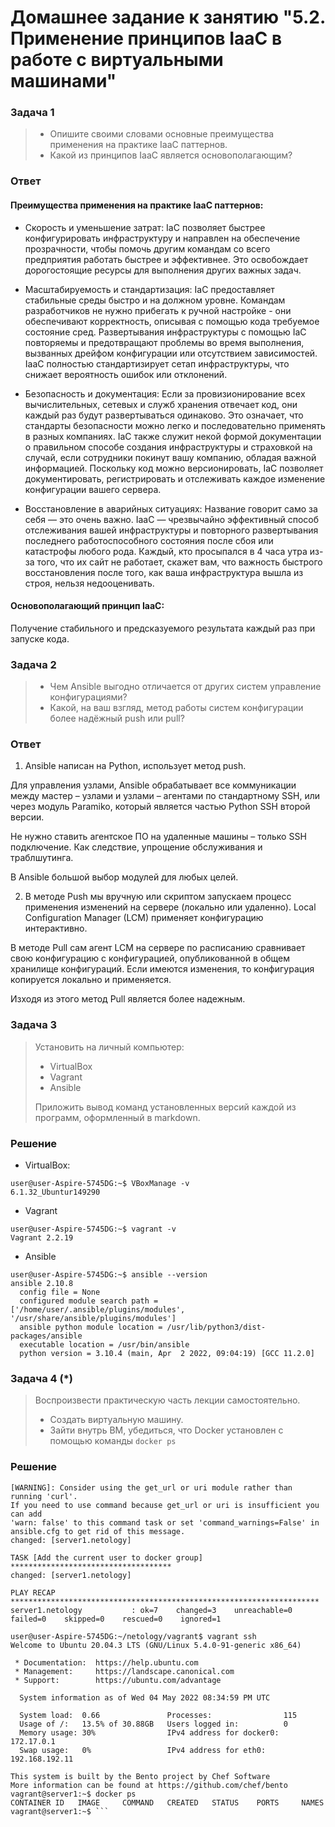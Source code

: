 # Домашнее задание к занятию "5.2. Применение принципов IaaC в работе с виртуальными машинами"
### Задача 1
> * Опишите своими словами основные преимущества применения на практике IaaC паттернов.
> * Какой из принципов IaaC является основополагающим?

### Ответ
#### Преимущества применения на практике IaaC паттернов:
* Скорость и уменьшение затрат: IaC позволяет быстрее конфигурировать инфраструктуру и направлен на обеспечение прозрачности, чтобы помочь другим командам со всего предприятия работать быстрее и эффективнее. Это освобождает дорогостоящие ресурсы для выполнения других важных задач.

* Масштабируемость и стандартизация: IaC предоставляет стабильные среды быстро и на должном уровне. Командам разработчиков не нужно прибегать к ручной настройке - 
они обеспечивают корректность, описывая с помощью кода требуемое состояние сред. Развертывания инфраструктуры с помощью IaC повторяемы и предотвращают проблемы во 
время выполнения, вызванных дрейфом конфигурации или отсутствием зависимостей. IaaC полностью стандартизирует сетап инфраструктуры, что снижает вероятность ошибок 
или отклонений.

* Безопасность и документация: Если за провизионирование всех вычислительных, сетевых и служб хранения отвечает код, они каждый раз будут развертываться одинаково. 
Это означает, что стандарты безопасности можно легко и последовательно применять в разных компаниях. IaC также служит некой формой документации о правильном способе 
создания инфраструктуры и страховкой на случай, если сотрудники покинут вашу компанию, обладая важной информацией. Поскольку код можно версионировать, IaC позволяет 
документировать, регистрировать и отслеживать каждое изменение конфигурации вашего сервера.

* Восстановление в аварийных ситуациях: Название говорит само за себя — это очень важно. IaaC — чрезвычайно эффективный способ отслеживания вашей инфраструктуры и 
повторного развертывания последнего работоспособного состояния после сбоя или катастрофы любого рода. Каждый, кто просыпался в 4 часа утра из-за того, что их сайт 
не работает, скажет вам, что важность быстрого восстановления после того, как ваша инфраструктура вышла из строя, нельзя недооценивать.

#### Основополагающий принцип IaaC:
Получение стабильного и предсказуемого результата каждый раз при запуске кода.

### Задача 2
> * Чем Ansible выгодно отличается от других систем управление конфигурациями?
> * Какой, на ваш взгляд, метод работы систем конфигурации более надёжный push или pull?

### Ответ

1. Ansible написан на Python, использует метод push. 

Для управления узлами, Ansible обрабатывает все коммуникации между мастер – узлами и узлами – агентами по стандартному SSH, или через модуль Paramiko, 
который является частью Python SSH второй версии.

Не нужно ставить агентское ПО на удаленные машины – только SSH подключение. Как следствие, упрощение обслуживания и траблшутинга.

В Ansible большой выбор модулей для любых целей.

2. В методе Push мы вручную или скриптом запускаем процесс применения изменений на сервере (локально или удаленно). 
Local Configuration Manager (LCM) применяет конфигурацию интерактивно.

В методе Pull сам агент LCM на сервере по расписанию сравнивает свою конфигурацию с конфигурацией, опубликованной в общем хранилище конфигураций. 
Если имеются изменения, то конфигурация копируется локально и применяется.

Изходя из этого метод Pull является более надежным.

### Задача 3
> Установить на личный компьютер:
> * VirtualBox
> * Vagrant
> * Ansible
> 
> Приложить вывод команд установленных версий каждой из программ, оформленный в markdown.

### Решение 

* VirtualBox:

```
user@user-Aspire-5745DG:~$ VBoxManage -v
6.1.32_Ubuntur149290
```
* Vagrant
```
user@user-Aspire-5745DG:~$ vagrant -v
Vagrant 2.2.19
```
* Ansible
```
user@user-Aspire-5745DG:~$ ansible --version 
ansible 2.10.8
  config file = None
  configured module search path = ['/home/user/.ansible/plugins/modules', '/usr/share/ansible/plugins/modules']
  ansible python module location = /usr/lib/python3/dist-packages/ansible
  executable location = /usr/bin/ansible
  python version = 3.10.4 (main, Apr  2 2022, 09:04:19) [GCC 11.2.0]
```
### Задача 4 (*)
> Воспроизвести практическую часть лекции самостоятельно.
> * Создать виртуальную машину.
> * Зайти внутрь ВМ, убедиться, что Docker установлен с помощью команды ```docker ps```

### Решение 

```TASK [Installing docker] *******************************************************
[WARNING]: Consider using the get_url or uri module rather than running 'curl'.
If you need to use command because get_url or uri is insufficient you can add
'warn: false' to this command task or set 'command_warnings=False' in
ansible.cfg to get rid of this message.
changed: [server1.netology]

TASK [Add the current user to docker group] ************************************
changed: [server1.netology]

PLAY RECAP *********************************************************************
server1.netology           : ok=7    changed=3    unreachable=0    failed=0    skipped=0    rescued=0    ignored=1   

user@user-Aspire-5745DG:~/netology/vagrant$ vagrant ssh
Welcome to Ubuntu 20.04.3 LTS (GNU/Linux 5.4.0-91-generic x86_64)

 * Documentation:  https://help.ubuntu.com
 * Management:     https://landscape.canonical.com
 * Support:        https://ubuntu.com/advantage

  System information as of Wed 04 May 2022 08:34:59 PM UTC

  System load:  0.66               Processes:                115
  Usage of /:   13.5% of 30.88GB   Users logged in:          0
  Memory usage: 30%                IPv4 address for docker0: 172.17.0.1
  Swap usage:   0%                 IPv4 address for eth0:    192.168.192.11

This system is built by the Bento project by Chef Software
More information can be found at https://github.com/chef/bento
vagrant@server1:~$ docker ps
CONTAINER ID   IMAGE     COMMAND   CREATED   STATUS    PORTS     NAMES
vagrant@server1:~$ ```
